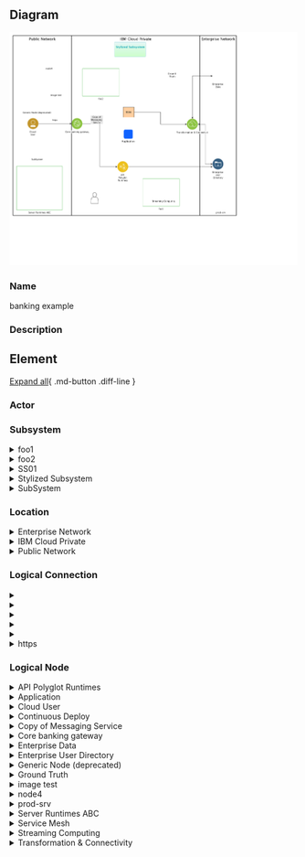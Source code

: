 
## Diagram

![banking example](../img/aoditsystem_SyD-nkBRD_B18mG8_Wo.png)



### Name


banking example


### Description



## Element

[Expand all](#){ .md-button .diff-line }


### Actor


    




### Subsystem


    

<details markdown=1>
<summary markdown="span">foo1</summary>

<table>
    <caption></caption>
    <thead>
        <tr>
            <th></th>
            <th></th>
        </tr>
    </thead>
    <tr>
        <td> <strong>Name</strong> </td>
        <td>foo1</td>
    </tr>
    <tr>
        <td> <strong>Description</strong> </td>
        <td></td>
    </tr>
</table>


</details>


    

<details markdown=1>
<summary markdown="span">foo2</summary>

<table>
    <caption></caption>
    <thead>
        <tr>
            <th></th>
            <th></th>
        </tr>
    </thead>
    <tr>
        <td> <strong>Name</strong> </td>
        <td>foo2</td>
    </tr>
    <tr>
        <td> <strong>Description</strong> </td>
        <td></td>
    </tr>
</table>


</details>


    

<details markdown=1>
<summary markdown="span">SS01</summary>

<table>
    <caption></caption>
    <thead>
        <tr>
            <th></th>
            <th></th>
        </tr>
    </thead>
    <tr>
        <td> <strong>Name</strong> </td>
        <td>SS01</td>
    </tr>
    <tr>
        <td> <strong>Description</strong> </td>
        <td>A subsystem</td>
    </tr>
</table>


</details>


    

<details markdown=1>
<summary markdown="span">Stylized Subsystem</summary>

<table>
    <caption></caption>
    <thead>
        <tr>
            <th></th>
            <th></th>
        </tr>
    </thead>
    <tr>
        <td> <strong>Name</strong> </td>
        <td>Stylized Subsystem</td>
    </tr>
    <tr>
        <td> <strong>Description</strong> </td>
        <td></td>
    </tr>
</table>


</details>


    

<details markdown=1>
<summary markdown="span">SubSystem</summary>

<table>
    <caption></caption>
    <thead>
        <tr>
            <th></th>
            <th></th>
        </tr>
    </thead>
    <tr>
        <td> <strong>Name</strong> </td>
        <td>SubSystem</td>
    </tr>
    <tr>
        <td> <strong>Description</strong> </td>
        <td></td>
    </tr>
</table>


</details>


    




### Location


    

<details markdown=1>
<summary markdown="span">Enterprise Network</summary>

<table>
    <caption></caption>
    <thead>
        <tr>
            <th></th>
            <th></th>
        </tr>
    </thead>
    <tr>
        <td> <strong>Name</strong> </td>
        <td>Enterprise Network</td>
    </tr>
    <tr>
        <td> <strong>Description</strong> </td>
        <td>The enterprise network is where the on-premises systems and users are located.</td>
    </tr>
</table>


</details>


    

<details markdown=1>
<summary markdown="span">IBM Cloud Private</summary>

<table>
    <caption></caption>
    <thead>
        <tr>
            <th></th>
            <th></th>
        </tr>
    </thead>
    <tr>
        <td> <strong>Name</strong> </td>
        <td>IBM Cloud Private</td>
    </tr>
    <tr>
        <td> <strong>Description</strong> </td>
        <td>Get the speed of public, control of private. IBM Cloud Private. Fast. Flexible. Enterprise-grade.

Build open, cloud-native apps with public services and run them anywhere — on public cloud or on your existing on-premises systems</td>
    </tr>
</table>


</details>


    

<details markdown=1>
<summary markdown="span">Public Network</summary>

<table>
    <caption></caption>
    <thead>
        <tr>
            <th></th>
            <th></th>
        </tr>
    </thead>
    <tr>
        <td> <strong>Name</strong> </td>
        <td>Public Network</td>
    </tr>
    <tr>
        <td> <strong>Description</strong> </td>
        <td>A public network is a type of network wherein anyone, namely the general public, has access and through it can connect to other networks or the Internet. This is in contrast to a private network, where restrictions and access rules are established in order to relegate access to a select few.</td>
    </tr>
</table>


</details>


    




### Logical Connection


    

<details markdown=1>
<summary markdown="span"></summary>

<table>
    <caption></caption>
    <thead>
        <tr>
            <th></th>
            <th></th>
        </tr>
    </thead>
    <tr>
        <td> <strong>Name</strong> </td>
        <td></td>
    </tr>
    <tr>
        <td> <strong>Description</strong> </td>
        <td></td>
    </tr>
</table>


</details>


    

<details markdown=1>
<summary markdown="span"></summary>

<table>
    <caption></caption>
    <thead>
        <tr>
            <th></th>
            <th></th>
        </tr>
    </thead>
    <tr>
        <td> <strong>Name</strong> </td>
        <td></td>
    </tr>
    <tr>
        <td> <strong>Description</strong> </td>
        <td></td>
    </tr>
</table>


</details>


    

<details markdown=1>
<summary markdown="span"></summary>

<table>
    <caption></caption>
    <thead>
        <tr>
            <th></th>
            <th></th>
        </tr>
    </thead>
    <tr>
        <td> <strong>Name</strong> </td>
        <td></td>
    </tr>
    <tr>
        <td> <strong>Description</strong> </td>
        <td></td>
    </tr>
</table>


</details>


    

<details markdown=1>
<summary markdown="span"></summary>

<table>
    <caption></caption>
    <thead>
        <tr>
            <th></th>
            <th></th>
        </tr>
    </thead>
    <tr>
        <td> <strong>Name</strong> </td>
        <td></td>
    </tr>
    <tr>
        <td> <strong>Description</strong> </td>
        <td></td>
    </tr>
</table>


</details>


    

<details markdown=1>
<summary markdown="span"></summary>

<table>
    <caption></caption>
    <thead>
        <tr>
            <th></th>
            <th></th>
        </tr>
    </thead>
    <tr>
        <td> <strong>Name</strong> </td>
        <td></td>
    </tr>
    <tr>
        <td> <strong>Description</strong> </td>
        <td></td>
    </tr>
</table>


</details>


    

<details markdown=1>
<summary markdown="span">https</summary>

<table>
    <caption></caption>
    <thead>
        <tr>
            <th></th>
            <th></th>
        </tr>
    </thead>
    <tr>
        <td> <strong>Name</strong> </td>
        <td>https</td>
    </tr>
    <tr>
        <td> <strong>Description</strong> </td>
        <td></td>
    </tr>
</table>


</details>


    



### Logical Node


    

<details markdown=1>
<summary markdown="span">API Polyglot Runtimes</summary>

<table>
    <caption></caption>
    <thead>
        <tr>
            <th></th>
            <th></th>
        </tr>
    </thead>
    <tr>
        <td> <strong>Name</strong> </td>
        <td>API Polyglot Runtimes</td>
    </tr>
    <tr>
        <td> <strong>Description</strong> </td>
        <td>Executes APIs, microservices applications, and other services business logic in a variety of platforms such as Node.js and Java.</td>
    </tr>
    <tr>
        <td> <strong>Type</strong> </td>
        <td></td>
    </tr>
    <tr>
        <td> <strong>Primary Capability</strong> </td>
        <td>
            
        </td>
    </tr>
    <tr>
        <td> <strong>Implementation</strong> </td>
        <td>
            
                <div><a href="http://ibm.com">Buildpacks for Cloud Foundry</a></div>
            
                <div><a href="https://www.docker.com/">Docker</a></div>
            
                <div><a href="https://www.ibm.com/products/maximo">IBM Maximo</a></div>
            
        </td>
    </tr>
    <tr>
        <td> <strong>Architectural Decision</strong> </td>
        <td>
            
        </td>
    </tr>
    <tr>
        <td> <strong>Non Functional Requirement</strong> </td>
        <td>
            
                <div><a href="../../Non Functional Requirements/nonfunctionalrequirement_SJ3DD-FvJIX_B18mG8_Wo">Support microservice implementation in multiple different languages</a></div>
            
        </td>
    </tr>
    <tr>
        <td> <strong>Generic Group</strong> </td>
        <td></td>
    </tr>
    <tr>
        <td> <strong>Sub-level Diagram</strong> </td>
        <td></td>
    </tr>
    <tr>
        <td> <strong>Related Diagrams</strong> </td>
        <td>
            
                <div><a href="../../IT System View/aoditsystem_SyD-nkBRD_B18mG8_Wo">banking example</a></div>
            
                <div><a href="../../IT System View/aoditsystem_ryJZvbYPk8X_B18mG8_Wo">Built from CAC Template</a></div>
            
                <div><a href="../../IT System View/aoditsystem_ryj4PaVLd_B18mG8_Wo">banking for real</a></div>
            
        </td>
    </tr>
    <tr>
        <td> <strong>Related Elements</strong> </td>
        <td>
            
                <div>Support microservice implementation in multiple different languages</div>
                
                    
                    <li><a href="../../Prescribed Operational View/pomview_1A4wGA2HEGp_B18mG8_Wo">Linked POM</a></li>
                    
                    <li><a href="../../Prescribed Operational View/pomview_378tvn5ZB0f_B18mG8_Wo">POM view from LOM view</a></li>
                    
                    <li><a href="../../Logical Operational View/lomview_2Ir94BKErqu_B18mG8_Wo">LOM for Heatmap</a></li>
                    
                    <li><a href="../../Logical Operational View/lomview_H1PUvbtP1LX_B18mG8_Wo">LOM view</a></li>
                    
                    <li><a href="../../Logical Operational View/lomview_SkkqfI25V_B18mG8_Wo">LOM View2</a></li>
                    
                    <li><a href="../../Services View/aodservices_3pYHSLsFfzn_B18mG8_Wo">Demo1</a></li>
                    
                    <li><a href="../../IT System View/aoditsystem_BkeaLsPBMO_B18mG8_Wo">Armada Control Plane</a></li>
                    
                    <li><a href="../../IT System View/aoditsystem_SyD-nkBRD_B18mG8_Wo">banking example</a></li>
                    
                    <li><a href="../../IT System View/aoditsystem_ryJZvbYPk8X_B18mG8_Wo">Built from CAC Template</a></li>
                    
                    <li><a href="../../IT System View/aoditsystem_ryj4PaVLd_B18mG8_Wo">banking for real</a></li>
                    
                
            
            
                <div>API Polyglot Runtimes_DU</div>
                
                    
                    <li><div><a href="../../Services View/aodservices_3pYHSLsFfzn_B18mG8_Wo">Demo1</a></div></li>
                    
                
            
        </td>
    </tr>
</table>


</details>


    

<details markdown=1>
<summary markdown="span">Application</summary>

<table>
    <caption></caption>
    <thead>
        <tr>
            <th></th>
            <th></th>
        </tr>
    </thead>
    <tr>
        <td> <strong>Name</strong> </td>
        <td>Application</td>
    </tr>
    <tr>
        <td> <strong>Description</strong> </td>
        <td></td>
    </tr>
    <tr>
        <td> <strong>Type</strong> </td>
        <td></td>
    </tr>
    <tr>
        <td> <strong>Primary Capability</strong> </td>
        <td>
            
        </td>
    </tr>
    <tr>
        <td> <strong>Implementation</strong> </td>
        <td>
            
        </td>
    </tr>
    <tr>
        <td> <strong>Architectural Decision</strong> </td>
        <td>
            
        </td>
    </tr>
    <tr>
        <td> <strong>Non Functional Requirement</strong> </td>
        <td>
            
        </td>
    </tr>
    <tr>
        <td> <strong>Generic Group</strong> </td>
        <td></td>
    </tr>
    <tr>
        <td> <strong>Sub-level Diagram</strong> </td>
        <td></td>
    </tr>
    <tr>
        <td> <strong>Related Diagrams</strong> </td>
        <td>
            
                <div><a href="../../IT System View/aoditsystem_SyD-nkBRD_B18mG8_Wo">banking example</a></div>
            
        </td>
    </tr>
    <tr>
        <td> <strong>Related Elements</strong> </td>
        <td>
            
            
        </td>
    </tr>
</table>


</details>


    

<details markdown=1>
<summary markdown="span">Cloud User</summary>

<table>
    <caption></caption>
    <thead>
        <tr>
            <th></th>
            <th></th>
        </tr>
    </thead>
    <tr>
        <td> <strong>Name</strong> </td>
        <td>Cloud User</td>
    </tr>
    <tr>
        <td> <strong>Description</strong> </td>
        <td>Third-party users gain access to the provider cloud or the enterprise network through edge services.</td>
    </tr>
    <tr>
        <td> <strong>Type</strong> </td>
        <td></td>
    </tr>
    <tr>
        <td> <strong>Primary Capability</strong> </td>
        <td>
            
        </td>
    </tr>
    <tr>
        <td> <strong>Implementation</strong> </td>
        <td>
            
        </td>
    </tr>
    <tr>
        <td> <strong>Architectural Decision</strong> </td>
        <td>
            
        </td>
    </tr>
    <tr>
        <td> <strong>Non Functional Requirement</strong> </td>
        <td>
            
        </td>
    </tr>
    <tr>
        <td> <strong>Generic Group</strong> </td>
        <td></td>
    </tr>
    <tr>
        <td> <strong>Sub-level Diagram</strong> </td>
        <td></td>
    </tr>
    <tr>
        <td> <strong>Related Diagrams</strong> </td>
        <td>
            
                <div><a href="../../IT System View/aoditsystem_SyD-nkBRD_B18mG8_Wo">banking example</a></div>
            
                <div><a href="../../IT System View/aoditsystem_ryJZvbYPk8X_B18mG8_Wo">Built from CAC Template</a></div>
            
                <div><a href="../../IT System View/aoditsystem_ryj4PaVLd_B18mG8_Wo">banking for real</a></div>
            
        </td>
    </tr>
    <tr>
        <td> <strong>Related Elements</strong> </td>
        <td>
            
            
        </td>
    </tr>
</table>


</details>


    

<details markdown=1>
<summary markdown="span">Continuous Deploy</summary>

<table>
    <caption></caption>
    <thead>
        <tr>
            <th></th>
            <th></th>
        </tr>
    </thead>
    <tr>
        <td> <strong>Name</strong> </td>
        <td>Continuous Deploy</td>
    </tr>
    <tr>
        <td> <strong>Description</strong> </td>
        <td>Continuous Deploy description</td>
    </tr>
    <tr>
        <td> <strong>Type</strong> </td>
        <td></td>
    </tr>
    <tr>
        <td> <strong>Primary Capability</strong> </td>
        <td>
            
        </td>
    </tr>
    <tr>
        <td> <strong>Implementation</strong> </td>
        <td>
            
        </td>
    </tr>
    <tr>
        <td> <strong>Architectural Decision</strong> </td>
        <td>
            
        </td>
    </tr>
    <tr>
        <td> <strong>Non Functional Requirement</strong> </td>
        <td>
            
        </td>
    </tr>
    <tr>
        <td> <strong>Generic Group</strong> </td>
        <td></td>
    </tr>
    <tr>
        <td> <strong>Sub-level Diagram</strong> </td>
        <td></td>
    </tr>
    <tr>
        <td> <strong>Related Diagrams</strong> </td>
        <td>
            
                <div><a href="../../IT System View/aoditsystem_SyD-nkBRD_B18mG8_Wo">banking example</a></div>
            
                <div><a href="../../IT System View/aoditsystem_ryJZvbYPk8X_B18mG8_Wo">Built from CAC Template</a></div>
            
                <div><a href="../../IT System View/aoditsystem_ryj4PaVLd_B18mG8_Wo">banking for real</a></div>
            
        </td>
    </tr>
    <tr>
        <td> <strong>Related Elements</strong> </td>
        <td>
            
            
        </td>
    </tr>
</table>


</details>


    

<details markdown=1>
<summary markdown="span">Copy of Messaging Service</summary>

<table>
    <caption></caption>
    <thead>
        <tr>
            <th></th>
            <th></th>
        </tr>
    </thead>
    <tr>
        <td> <strong>Name</strong> </td>
        <td>Copy of Messaging Service</td>
    </tr>
    <tr>
        <td> <strong>Description</strong> </td>
        <td>Publish/subscribe systems that send and receive messages, and that are reliable, scalable, and operate in near real time. 
</td>
    </tr>
    <tr>
        <td> <strong>Type</strong> </td>
        <td></td>
    </tr>
    <tr>
        <td> <strong>Primary Capability</strong> </td>
        <td>
            
        </td>
    </tr>
    <tr>
        <td> <strong>Implementation</strong> </td>
        <td>
            
        </td>
    </tr>
    <tr>
        <td> <strong>Architectural Decision</strong> </td>
        <td>
            
        </td>
    </tr>
    <tr>
        <td> <strong>Non Functional Requirement</strong> </td>
        <td>
            
        </td>
    </tr>
    <tr>
        <td> <strong>Generic Group</strong> </td>
        <td></td>
    </tr>
    <tr>
        <td> <strong>Sub-level Diagram</strong> </td>
        <td></td>
    </tr>
    <tr>
        <td> <strong>Related Diagrams</strong> </td>
        <td>
            
                <div><a href="../../IT System View/aoditsystem_SyD-nkBRD_B18mG8_Wo">banking example</a></div>
            
        </td>
    </tr>
    <tr>
        <td> <strong>Related Elements</strong> </td>
        <td>
            
            
        </td>
    </tr>
</table>


</details>


    

<details markdown=1>
<summary markdown="span">Core banking gateway</summary>

<table>
    <caption></caption>
    <thead>
        <tr>
            <th></th>
            <th></th>
        </tr>
    </thead>
    <tr>
        <td> <strong>Name</strong> </td>
        <td>Core banking gateway</td>
    </tr>
    <tr>
        <td> <strong>Description</strong> </td>
        <td>Really bad stuff</td>
    </tr>
    <tr>
        <td> <strong>Type</strong> </td>
        <td></td>
    </tr>
    <tr>
        <td> <strong>Primary Capability</strong> </td>
        <td>
            
                <div>edge services</div>
            
        </td>
    </tr>
    <tr>
        <td> <strong>Implementation</strong> </td>
        <td>
            
        </td>
    </tr>
    <tr>
        <td> <strong>Architectural Decision</strong> </td>
        <td>
            
        </td>
    </tr>
    <tr>
        <td> <strong>Non Functional Requirement</strong> </td>
        <td>
            
        </td>
    </tr>
    <tr>
        <td> <strong>Generic Group</strong> </td>
        <td></td>
    </tr>
    <tr>
        <td> <strong>Sub-level Diagram</strong> </td>
        <td></td>
    </tr>
    <tr>
        <td> <strong>Related Diagrams</strong> </td>
        <td>
            
                <div><a href="../../IT System View/aoditsystem_SyD-nkBRD_B18mG8_Wo">banking example</a></div>
            
                <div><a href="../../IT System View/aoditsystem_ryJZvbYPk8X_B18mG8_Wo">Built from CAC Template</a></div>
            
                <div><a href="../../IT System View/aoditsystem_ryj4PaVLd_B18mG8_Wo">banking for real</a></div>
            
        </td>
    </tr>
    <tr>
        <td> <strong>Related Elements</strong> </td>
        <td>
            
            
        </td>
    </tr>
</table>


</details>


    

<details markdown=1>
<summary markdown="span">Enterprise Data</summary>

<table>
    <caption></caption>
    <thead>
        <tr>
            <th></th>
            <th></th>
        </tr>
    </thead>
    <tr>
        <td> <strong>Name</strong> </td>
        <td>Enterprise Data</td>
    </tr>
    <tr>
        <td> <strong>Description</strong> </td>
        <td>Systems of record and metadata about the data for enterprise applications.</td>
    </tr>
    <tr>
        <td> <strong>Type</strong> </td>
        <td></td>
    </tr>
    <tr>
        <td> <strong>Primary Capability</strong> </td>
        <td>
            
        </td>
    </tr>
    <tr>
        <td> <strong>Implementation</strong> </td>
        <td>
            
                <div><a href="http://ibm.com">Buildpacks for Cloud Foundry</a></div>
            
        </td>
    </tr>
    <tr>
        <td> <strong>Architectural Decision</strong> </td>
        <td>
            
        </td>
    </tr>
    <tr>
        <td> <strong>Non Functional Requirement</strong> </td>
        <td>
            
        </td>
    </tr>
    <tr>
        <td> <strong>Generic Group</strong> </td>
        <td>
                
                <div><strong>SubSystem,SubSystem</strong>[Auto-Generated]</div>
                <div>This group is derived from SubSystem named SubSystem.</div>
                
                <div><strong>Tier,tier1</strong>[User-Defined]</div>
                <div>Tier 1 stuff</div>
                
            </td>
    </tr>
    <tr>
        <td> <strong>Sub-level Diagram</strong> </td>
        <td></td>
    </tr>
    <tr>
        <td> <strong>Related Diagrams</strong> </td>
        <td>
            
                <div><a href="../../IT System View/aoditsystem_SyD-nkBRD_B18mG8_Wo">banking example</a></div>
            
                <div><a href="../../IT System View/aoditsystem_ryJZvbYPk8X_B18mG8_Wo">Built from CAC Template</a></div>
            
                <div><a href="../../IT System View/aoditsystem_3vn7zohOcyv_B18mG8_Wo">check refresh styles</a></div>
            
                <div><a href="../../IT System View/aoditsystem_ryj4PaVLd_B18mG8_Wo">banking for real</a></div>
            
        </td>
    </tr>
    <tr>
        <td> <strong>Related Elements</strong> </td>
        <td>
            
            
                <div>SYS_DU_2tjwI9TsGVZ</div>
                
            
        </td>
    </tr>
</table>


</details>


    

<details markdown=1>
<summary markdown="span">Enterprise User Directory</summary>

<table>
    <caption></caption>
    <thead>
        <tr>
            <th></th>
            <th></th>
        </tr>
    </thead>
    <tr>
        <td> <strong>Name</strong> </td>
        <td>Enterprise User Directory</td>
    </tr>
    <tr>
        <td> <strong>Description</strong> </td>
        <td>Provides storage and access to user info for authentication, authorization or profile data.</td>
    </tr>
    <tr>
        <td> <strong>Type</strong> </td>
        <td></td>
    </tr>
    <tr>
        <td> <strong>Primary Capability</strong> </td>
        <td>
            
        </td>
    </tr>
    <tr>
        <td> <strong>Implementation</strong> </td>
        <td>
            
        </td>
    </tr>
    <tr>
        <td> <strong>Architectural Decision</strong> </td>
        <td>
            
        </td>
    </tr>
    <tr>
        <td> <strong>Non Functional Requirement</strong> </td>
        <td>
            
        </td>
    </tr>
    <tr>
        <td> <strong>Generic Group</strong> </td>
        <td></td>
    </tr>
    <tr>
        <td> <strong>Sub-level Diagram</strong> </td>
        <td></td>
    </tr>
    <tr>
        <td> <strong>Related Diagrams</strong> </td>
        <td>
            
                <div><a href="../../Usage Scenario/aodusagescenario_SyKDPbYw1UQ_B18mG8_Wo">US for Runtime</a></div>
            
                <div><a href="../../Usage Scenario/aodusagescenario_1nAUCHuYago_B18mG8_Wo">US2</a></div>
            
                <div><a href="../../IT System View/aoditsystem_SyD-nkBRD_B18mG8_Wo">banking example</a></div>
            
                <div><a href="../../IT System View/aoditsystem_ryJZvbYPk8X_B18mG8_Wo">Built from CAC Template</a></div>
            
                <div><a href="../../IT System View/aoditsystem_Hy-w-KwJLX_B18mG8_Wo">Runtime View</a></div>
            
                <div><a href="../../IT System View/aoditsystem_ryj4PaVLd_B18mG8_Wo">banking for real</a></div>
            
                <div><a href="../../Prescribed Operational View/pomview_1A4wGA2HEGp_B18mG8_Wo">Linked POM</a></div>
            
        </td>
    </tr>
    <tr>
        <td> <strong>Related Elements</strong> </td>
        <td>
            
                <div>P. Node22</div>
                
                    
                    <li><a href="../../Prescribed Operational View/pomview_1A4wGA2HEGp_B18mG8_Wo">Linked POM</a></li>
                    
                
            
            
        </td>
    </tr>
</table>


</details>


    

<details markdown=1>
<summary markdown="span">Generic Node (deprecated)</summary>

<table>
    <caption></caption>
    <thead>
        <tr>
            <th></th>
            <th></th>
        </tr>
    </thead>
    <tr>
        <td> <strong>Name</strong> </td>
        <td>Generic Node (deprecated)</td>
    </tr>
    <tr>
        <td> <strong>Description</strong> </td>
        <td></td>
    </tr>
    <tr>
        <td> <strong>Type</strong> </td>
        <td></td>
    </tr>
    <tr>
        <td> <strong>Primary Capability</strong> </td>
        <td>
            
        </td>
    </tr>
    <tr>
        <td> <strong>Implementation</strong> </td>
        <td>
            
        </td>
    </tr>
    <tr>
        <td> <strong>Architectural Decision</strong> </td>
        <td>
            
        </td>
    </tr>
    <tr>
        <td> <strong>Non Functional Requirement</strong> </td>
        <td>
            
        </td>
    </tr>
    <tr>
        <td> <strong>Generic Group</strong> </td>
        <td></td>
    </tr>
    <tr>
        <td> <strong>Sub-level Diagram</strong> </td>
        <td></td>
    </tr>
    <tr>
        <td> <strong>Related Diagrams</strong> </td>
        <td>
            
                <div><a href="../../IT System View/aoditsystem_SyD-nkBRD_B18mG8_Wo">banking example</a></div>
            
        </td>
    </tr>
    <tr>
        <td> <strong>Related Elements</strong> </td>
        <td>
            
            
        </td>
    </tr>
</table>


</details>


    

<details markdown=1>
<summary markdown="span">Ground Truth</summary>

<table>
    <caption></caption>
    <thead>
        <tr>
            <th></th>
            <th></th>
        </tr>
    </thead>
    <tr>
        <td> <strong>Name</strong> </td>
        <td>Ground Truth</td>
    </tr>
    <tr>
        <td> <strong>Description</strong> </td>
        <td>The set of artifacts used to train the conversation API.</td>
    </tr>
    <tr>
        <td> <strong>Type</strong> </td>
        <td></td>
    </tr>
    <tr>
        <td> <strong>Primary Capability</strong> </td>
        <td>
            
        </td>
    </tr>
    <tr>
        <td> <strong>Implementation</strong> </td>
        <td>
            
                <div><a href="hthttp://twitter_collect.com">Twitter Collector</a></div>
            
        </td>
    </tr>
    <tr>
        <td> <strong>Architectural Decision</strong> </td>
        <td>
            
        </td>
    </tr>
    <tr>
        <td> <strong>Non Functional Requirement</strong> </td>
        <td>
            
        </td>
    </tr>
    <tr>
        <td> <strong>Generic Group</strong> </td>
        <td></td>
    </tr>
    <tr>
        <td> <strong>Sub-level Diagram</strong> </td>
        <td></td>
    </tr>
    <tr>
        <td> <strong>Related Diagrams</strong> </td>
        <td>
            
                <div><a href="../../IT System View/aoditsystem_SyD-nkBRD_B18mG8_Wo">banking example</a></div>
            
                <div><a href="../../IT System View/aoditsystem_ryJZvbYPk8X_B18mG8_Wo">Built from CAC Template</a></div>
            
                <div><a href="../../IT System View/aoditsystem_ryj4PaVLd_B18mG8_Wo">banking for real</a></div>
            
        </td>
    </tr>
    <tr>
        <td> <strong>Related Elements</strong> </td>
        <td>
            
            
                <div>SYS_DU_2Mzldr5137a</div>
                
            
        </td>
    </tr>
</table>


</details>


    

<details markdown=1>
<summary markdown="span">image test</summary>

<table>
    <caption></caption>
    <thead>
        <tr>
            <th></th>
            <th></th>
        </tr>
    </thead>
    <tr>
        <td> <strong>Name</strong> </td>
        <td>image test</td>
    </tr>
    <tr>
        <td> <strong>Description</strong> </td>
        <td></td>
    </tr>
    <tr>
        <td> <strong>Type</strong> </td>
        <td></td>
    </tr>
    <tr>
        <td> <strong>Primary Capability</strong> </td>
        <td>
            
        </td>
    </tr>
    <tr>
        <td> <strong>Implementation</strong> </td>
        <td>
            
        </td>
    </tr>
    <tr>
        <td> <strong>Architectural Decision</strong> </td>
        <td>
            
        </td>
    </tr>
    <tr>
        <td> <strong>Non Functional Requirement</strong> </td>
        <td>
            
        </td>
    </tr>
    <tr>
        <td> <strong>Generic Group</strong> </td>
        <td></td>
    </tr>
    <tr>
        <td> <strong>Sub-level Diagram</strong> </td>
        <td></td>
    </tr>
    <tr>
        <td> <strong>Related Diagrams</strong> </td>
        <td>
            
                <div><a href="../../IT System View/aoditsystem_SyD-nkBRD_B18mG8_Wo">banking example</a></div>
            
                <div><a href="../../IT System View/aoditsystem_ryJZvbYPk8X_B18mG8_Wo">Built from CAC Template</a></div>
            
                <div><a href="../../IT System View/aoditsystem_ryj4PaVLd_B18mG8_Wo">banking for real</a></div>
            
        </td>
    </tr>
    <tr>
        <td> <strong>Related Elements</strong> </td>
        <td>
            
            
        </td>
    </tr>
</table>


</details>


    

<details markdown=1>
<summary markdown="span">node4</summary>

<table>
    <caption></caption>
    <thead>
        <tr>
            <th></th>
            <th></th>
        </tr>
    </thead>
    <tr>
        <td> <strong>Name</strong> </td>
        <td>node4</td>
    </tr>
    <tr>
        <td> <strong>Description</strong> </td>
        <td></td>
    </tr>
    <tr>
        <td> <strong>Type</strong> </td>
        <td></td>
    </tr>
    <tr>
        <td> <strong>Primary Capability</strong> </td>
        <td>
            
        </td>
    </tr>
    <tr>
        <td> <strong>Implementation</strong> </td>
        <td>
            
        </td>
    </tr>
    <tr>
        <td> <strong>Architectural Decision</strong> </td>
        <td>
            
        </td>
    </tr>
    <tr>
        <td> <strong>Non Functional Requirement</strong> </td>
        <td>
            
        </td>
    </tr>
    <tr>
        <td> <strong>Generic Group</strong> </td>
        <td></td>
    </tr>
    <tr>
        <td> <strong>Sub-level Diagram</strong> </td>
        <td></td>
    </tr>
    <tr>
        <td> <strong>Related Diagrams</strong> </td>
        <td>
            
                <div><a href="../../IT System View/aoditsystem_SyD-nkBRD_B18mG8_Wo">banking example</a></div>
            
                <div><a href="../../IT System View/aoditsystem_ryJZvbYPk8X_B18mG8_Wo">Built from CAC Template</a></div>
            
                <div><a href="../../IT System View/aoditsystem_ryj4PaVLd_B18mG8_Wo">banking for real</a></div>
            
        </td>
    </tr>
    <tr>
        <td> <strong>Related Elements</strong> </td>
        <td>
            
            
        </td>
    </tr>
</table>


</details>


    

<details markdown=1>
<summary markdown="span">prod-srv</summary>

<table>
    <caption></caption>
    <thead>
        <tr>
            <th></th>
            <th></th>
        </tr>
    </thead>
    <tr>
        <td> <strong>Name</strong> </td>
        <td>prod-srv</td>
    </tr>
    <tr>
        <td> <strong>Description</strong> </td>
        <td></td>
    </tr>
    <tr>
        <td> <strong>Type</strong> </td>
        <td></td>
    </tr>
    <tr>
        <td> <strong>Primary Capability</strong> </td>
        <td>
            
        </td>
    </tr>
    <tr>
        <td> <strong>Implementation</strong> </td>
        <td>
            
        </td>
    </tr>
    <tr>
        <td> <strong>Architectural Decision</strong> </td>
        <td>
            
        </td>
    </tr>
    <tr>
        <td> <strong>Non Functional Requirement</strong> </td>
        <td>
            
        </td>
    </tr>
    <tr>
        <td> <strong>Generic Group</strong> </td>
        <td></td>
    </tr>
    <tr>
        <td> <strong>Sub-level Diagram</strong> </td>
        <td></td>
    </tr>
    <tr>
        <td> <strong>Related Diagrams</strong> </td>
        <td>
            
                <div><a href="../../IT System View/aoditsystem_SyD-nkBRD_B18mG8_Wo">banking example</a></div>
            
                <div><a href="../../IT System View/aoditsystem_ryJZvbYPk8X_B18mG8_Wo">Built from CAC Template</a></div>
            
                <div><a href="../../IT System View/aoditsystem_ryj4PaVLd_B18mG8_Wo">banking for real</a></div>
            
        </td>
    </tr>
    <tr>
        <td> <strong>Related Elements</strong> </td>
        <td>
            
            
        </td>
    </tr>
</table>


</details>


    

<details markdown=1>
<summary markdown="span">Server Runtimes ABC</summary>

<table>
    <caption></caption>
    <thead>
        <tr>
            <th></th>
            <th></th>
        </tr>
    </thead>
    <tr>
        <td> <strong>Name</strong> </td>
        <td>Server Runtimes ABC</td>
    </tr>
    <tr>
        <td> <strong>Description</strong> </td>
        <td>Server runtimes host blockchain native applications on a server side hosting environment. Server side applications are deployed to server runtimes and are running as chaincode applications on blockchain networks in a hosted environment.

Products:
* [Blockchain service](https://console.bluemix.net/catalog/services/blockchain/) running on Bluemix in a public, dedicated, on-premises, or hybrid deployment model.
* Running on LinuxOne cloud</td>
    </tr>
    <tr>
        <td> <strong>Type</strong> </td>
        <td></td>
    </tr>
    <tr>
        <td> <strong>Primary Capability</strong> </td>
        <td>
            
        </td>
    </tr>
    <tr>
        <td> <strong>Implementation</strong> </td>
        <td>
            
                <div><a href="">IOT Framework</a></div>
            
        </td>
    </tr>
    <tr>
        <td> <strong>Architectural Decision</strong> </td>
        <td>
            
        </td>
    </tr>
    <tr>
        <td> <strong>Non Functional Requirement</strong> </td>
        <td>
            
        </td>
    </tr>
    <tr>
        <td> <strong>Generic Group</strong> </td>
        <td></td>
    </tr>
    <tr>
        <td> <strong>Sub-level Diagram</strong> </td>
        <td></td>
    </tr>
    <tr>
        <td> <strong>Related Diagrams</strong> </td>
        <td>
            
                <div><a href="../../Usage Scenario/aodusagescenario_SyKDPbYw1UQ_B18mG8_Wo">US for Runtime</a></div>
            
                <div><a href="../../Usage Scenario/aodusagescenario_1nAUCHuYago_B18mG8_Wo">US2</a></div>
            
                <div><a href="../../IT System View/aoditsystem_SyD-nkBRD_B18mG8_Wo">banking example</a></div>
            
                <div><a href="../../IT System View/aoditsystem_ryJZvbYPk8X_B18mG8_Wo">Built from CAC Template</a></div>
            
                <div><a href="../../IT System View/aoditsystem_Hy-w-KwJLX_B18mG8_Wo">Runtime View</a></div>
            
                <div><a href="../../IT System View/aoditsystem_ryj4PaVLd_B18mG8_Wo">banking for real</a></div>
            
        </td>
    </tr>
    <tr>
        <td> <strong>Related Elements</strong> </td>
        <td>
            
            
                <div>Server Runtimes ABC_DU</div>
                
            
        </td>
    </tr>
</table>


</details>


    

<details markdown=1>
<summary markdown="span">Service Mesh</summary>

<table>
    <caption></caption>
    <thead>
        <tr>
            <th></th>
            <th></th>
        </tr>
    </thead>
    <tr>
        <td> <strong>Name</strong> </td>
        <td>Service Mesh</td>
    </tr>
    <tr>
        <td> <strong>Description</strong> </td>
        <td></td>
    </tr>
    <tr>
        <td> <strong>Type</strong> </td>
        <td></td>
    </tr>
    <tr>
        <td> <strong>Primary Capability</strong> </td>
        <td>
            
        </td>
    </tr>
    <tr>
        <td> <strong>Implementation</strong> </td>
        <td>
            
        </td>
    </tr>
    <tr>
        <td> <strong>Architectural Decision</strong> </td>
        <td>
            
        </td>
    </tr>
    <tr>
        <td> <strong>Non Functional Requirement</strong> </td>
        <td>
            
        </td>
    </tr>
    <tr>
        <td> <strong>Generic Group</strong> </td>
        <td></td>
    </tr>
    <tr>
        <td> <strong>Sub-level Diagram</strong> </td>
        <td></td>
    </tr>
    <tr>
        <td> <strong>Related Diagrams</strong> </td>
        <td>
            
                <div><a href="../../IT System View/aoditsystem_SyD-nkBRD_B18mG8_Wo">banking example</a></div>
            
                <div><a href="../../IT System View/aoditsystem_ryJZvbYPk8X_B18mG8_Wo">Built from CAC Template</a></div>
            
                <div><a href="../../IT System View/aoditsystem_ryj4PaVLd_B18mG8_Wo">banking for real</a></div>
            
        </td>
    </tr>
    <tr>
        <td> <strong>Related Elements</strong> </td>
        <td>
            
            
        </td>
    </tr>
</table>


</details>


    

<details markdown=1>
<summary markdown="span">Streaming Computing</summary>

<table>
    <caption></caption>
    <thead>
        <tr>
            <th></th>
            <th></th>
        </tr>
    </thead>
    <tr>
        <td> <strong>Name</strong> </td>
        <td>Streaming Computing</td>
    </tr>
    <tr>
        <td> <strong>Description</strong> </td>
        <td></td>
    </tr>
    <tr>
        <td> <strong>Type</strong> </td>
        <td></td>
    </tr>
    <tr>
        <td> <strong>Primary Capability</strong> </td>
        <td>
            
        </td>
    </tr>
    <tr>
        <td> <strong>Implementation</strong> </td>
        <td>
            
        </td>
    </tr>
    <tr>
        <td> <strong>Architectural Decision</strong> </td>
        <td>
            
        </td>
    </tr>
    <tr>
        <td> <strong>Non Functional Requirement</strong> </td>
        <td>
            
        </td>
    </tr>
    <tr>
        <td> <strong>Generic Group</strong> </td>
        <td></td>
    </tr>
    <tr>
        <td> <strong>Sub-level Diagram</strong> </td>
        <td></td>
    </tr>
    <tr>
        <td> <strong>Related Diagrams</strong> </td>
        <td>
            
                <div><a href="../../IT System View/aoditsystem_SyD-nkBRD_B18mG8_Wo">banking example</a></div>
            
                <div><a href="../../IT System View/aoditsystem_ryJZvbYPk8X_B18mG8_Wo">Built from CAC Template</a></div>
            
                <div><a href="../../IT System View/aoditsystem_ryj4PaVLd_B18mG8_Wo">banking for real</a></div>
            
        </td>
    </tr>
    <tr>
        <td> <strong>Related Elements</strong> </td>
        <td>
            
            
        </td>
    </tr>
</table>


</details>


    

<details markdown=1>
<summary markdown="span">Transformation & Connectivity</summary>

<table>
    <caption></caption>
    <thead>
        <tr>
            <th></th>
            <th></th>
        </tr>
    </thead>
    <tr>
        <td> <strong>Name</strong> </td>
        <td>Transformation & Connectivity</td>
    </tr>
    <tr>
        <td> <strong>Description</strong> </td>
        <td></td>
    </tr>
    <tr>
        <td> <strong>Type</strong> </td>
        <td></td>
    </tr>
    <tr>
        <td> <strong>Primary Capability</strong> </td>
        <td>
            
        </td>
    </tr>
    <tr>
        <td> <strong>Implementation</strong> </td>
        <td>
            
        </td>
    </tr>
    <tr>
        <td> <strong>Architectural Decision</strong> </td>
        <td>
            
        </td>
    </tr>
    <tr>
        <td> <strong>Non Functional Requirement</strong> </td>
        <td>
            
        </td>
    </tr>
    <tr>
        <td> <strong>Generic Group</strong> </td>
        <td></td>
    </tr>
    <tr>
        <td> <strong>Sub-level Diagram</strong> </td>
        <td></td>
    </tr>
    <tr>
        <td> <strong>Related Diagrams</strong> </td>
        <td>
            
                <div><a href="../../IT System View/aoditsystem_SyD-nkBRD_B18mG8_Wo">banking example</a></div>
            
                <div><a href="../../IT System View/aoditsystem_ryJZvbYPk8X_B18mG8_Wo">Built from CAC Template</a></div>
            
                <div><a href="../../IT System View/aoditsystem_ryj4PaVLd_B18mG8_Wo">banking for real</a></div>
            
        </td>
    </tr>
    <tr>
        <td> <strong>Related Elements</strong> </td>
        <td>
            
            
        </td>
    </tr>
</table>


</details>


    



